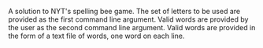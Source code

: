 A solution to NYT's spelling bee game. The set of letters to be used are provided as the first command line argument. Valid words are provided by the user as the second command line argument. Valid words are provided in the form of a text file of words, one word on each line.
